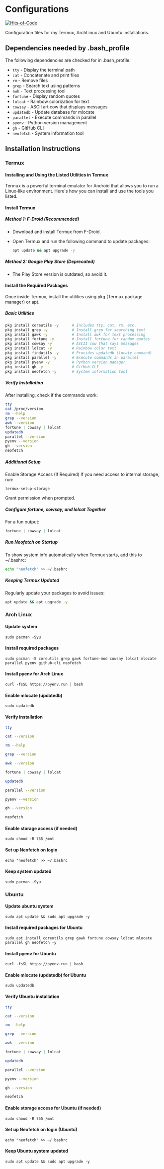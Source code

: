 # Configurations

[![Hits-of-Code](https://hitsofcode.com/github/linusjf/Configurations?branch=main)](https://hitsofcode.com/github/linusjf/Configurations/view?branch=main)

Configuration files for my Termux, ArchLinux and Ubuntu installations.

## Dependencies needed by \.bash_profile

The following dependencies are checked for in .bash_profile:

- `tty` - Display the terminal path
- `cat` - Concatenate and print files
- `rm` - Remove files
- `grep` - Search text using patterns
- `awk` - Text processing tool
- `fortune` - Display random quotes
- `lolcat` - Rainbow colorization for text
- `cowsay` - ASCII art cow that displays messages
- `updatedb` - Update database for mlocate
- `parallel` - Execute commands in parallel
- `pyenv` - Python version management
- `gh` - GitHub CLI
- `neofetch` - System information tool

## Installation Instructions

### Termux

#### Installing and Using the Listed Utilities in Termux

Termux is a powerful terminal emulator for Android that allows you to run a Linux-like environment.
Here's how you can install and use the tools you listed.

#### Install Termux

##### Method 1: F-Droid (Recommended)

- Download and install Termux from F-Droid.
- Open Termux and run the following command to update packages:

  ```bash
  apt update && apt upgrade -y
  ```

##### Method 2: Google Play Store (Deprecated)

- The Play Store version is outdated, so avoid it.

#### Install the Required Packages

Once inside Termux, install the utilities using pkg (Termux package manager) or apt.

##### Basic Utilities

```bash
pkg install coreutils -y      # Includes tty, cat, rm, etc.
pkg install grep -y           # Install grep for searching text
pkg install gawk -y           # Install awk for text processing
pkg install fortune -y        # Install fortune for random quotes
pkg install cowsay -y         # ASCII cow that says messages
pkg install lolcat -y         # Rainbow color text
pkg install findutils -y      # Provides updatedb (locate command)
pkg install parallel -y       # Execute commands in parallel
pkg install pyenv -y          # Python version manager
pkg install gh -y             # GitHub CLI
pkg install neofetch -y       # System information tool
```

##### Verify Installation

After installing, check if the commands work:

```bash
tty
cat /proc/version
rm --help
grep --version
awk --version
fortune | cowsay | lolcat
updatedb
parallel --version
pyenv --version
gh --version
neofetch
```

##### Additional Setup

Enable Storage Access (If Required)
If you need access to internal storage, run:

`termux-setup-storage`

Grant permission when prompted.

##### Configure fortune, cowsay, and lolcat Together

For a fun output:

```bash
fortune | cowsay | lolcat
```

##### Run Neofetch on Startup

To show system info automatically when Termux starts, add this to ~/.bashrc:

```bash
echo "neofetch" >> ~/.bashrc
```

##### Keeping Termux Updated

Regularly update your packages to avoid issues:

```bash
apt update && apt upgrade -y
```

### Arch Linux

#### Update system

`sudo pacman -Syu`

#### Install required packages

`sudo pacman -S coreutils grep gawk fortune-mod cowsay lolcat mlocate parallel pyenv github-cli neofetch`

#### Install pyenv for Arch Linux

`curl -fsSL https://pyenv.run | bash`

#### Enable mlocate (updatedb)

`sudo updatedb`

#### Verify installation

```bash
tty

cat --version

rm --help

grep --version

awk --version

fortune | cowsay | lolcat

updatedb

parallel --version

pyenv --version

gh --version

neofetch
```

#### Enable storage access (if needed)

`sudo chmod -R 755 /mnt`

#### Set up Neofetch on login

`echo "neofetch" >> ~/.bashrc`

#### Keep system updated

`sudo pacman -Syu`

### Ubuntu

#### Update ubuntu system

`sudo apt update && sudo apt upgrade -y`

#### Install required packages for Ubuntu

`sudo apt install coreutils grep gawk fortune cowsay lolcat mlocate parallel gh neofetch -y`

#### Install pyenv for Ubuntu

`curl -fsSL https://pyenv.run | bash`

#### Enable mlocate (updatedb) for Ubuntu

`sudo updatedb`

#### Verify Ubuntu installation

```bash
tty

cat --version

rm --help

grep --version

awk --version

fortune | cowsay | lolcat

updatedb

parallel --version

pyenv --version

gh --version

neofetch
```

#### Enable storage access for Ubuntu (if needed)

`sudo chmod -R 755 /mnt`

#### Set up Neofetch on login (Ubuntu)

`echo "neofetch" >> ~/.bashrc`

#### Keep Ubuntu system updated

`sudo apt update && sudo apt upgrade -y`
